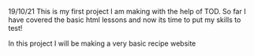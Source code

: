19/10/21
This is my first project I am making with the help of TOD. So far I have covered the basic html lessons and now its time to put my skills to test! 

In this project I will be making a very basic recipe website